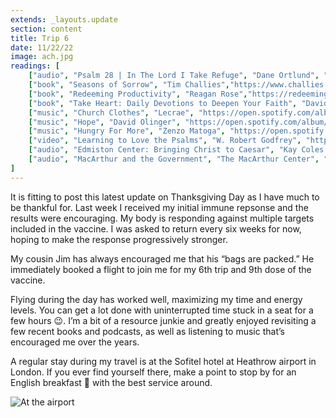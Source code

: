 ```yaml
---
extends: _layouts.update
section: content
title: Trip 6
date: 11/22/22
image: ach.jpg
readings: [
    ["audio", "Psalm 28 | In The Lord I Take Refuge", "Dane Ortlund", "https://podcasts.apple.com/us/podcast/in-the-lord-i-take-refuge-daily-devotions-through/id1583833503?i=1000538419300"],
    ["book", "Seasons of Sorrow", "Tim Challies","https://www.challies.com/seasons-of-sorrow/"],
    ["book", "Redeeming Productivity", "Reagan Rose","https://redeemingproductivity.com/redeeming-productivity-book/"],
    ["book", "Take Heart: Daily Devotions to Deepen Your Faith", "David Powlison","https://www.wtsbooks.com/products/take-heart-daily-devotions-to-deepen-your-faith-9781645072737?variant=42131603259592"],
    ["music", "Church Clothes", "Lecrae", "https://open.spotify.com/album/4GnEecDMWGwbCKsd3KTFny?si=eNx0j1IkSL6gm0PiGWEChw"],
    ["music", "Hope", "David Olinger", "https://open.spotify.com/album/2YZxe7cBqCPjGKJybCW8l7?si=OmsSl-fETmixdE_mwV7s4A"],
    ["music", "Hungry For More", "Zenzo Matoga", "https://open.spotify.com/album/1Nr1NdmUWijlNebicnynhU?si=BbDIEa5XTUSaRnlT8gkPcA"],
    ["video", "Learning to Love the Psalms", "W. Robert Godfrey", "https://www.ligonier.org/learn/series/learning-love-psalms"],
    ["audio", "Edmiston Center: Bringing Christ to Caesar", "Kay Coles James", "https://rts.edu/resources/bringing-christ-to-caesar/"],
    ["audio", "MacArthur and the Government", "The MacArthur Center", "https://podcasts.apple.com/us/podcast/the-macarthur-center-podcast/id1568514256?i=1000585603650"],
]
---
```


It is fitting to post this latest update on Thanksgiving Day as I have much to be thankful for. Last week I received my initial immune repsonse and the results were encouraging. My body is responding against multiple targets included in the vaccine. I was asked to return every six weeks for now, hoping to make the response progressively stronger.

My cousin Jim has always encouraged me that his “bags are packed.” He immediately booked a flight to join me for my 6th trip and 9th dose of the vaccine.

Flying during the day has worked well, maximizing my time and energy levels. You can get a lot done with uninterrupted time stuck in a seat for a few hours 😉. I’m a bit of a resource junkie and greatly enjoyed revisiting a few recent books and podcasts, as well as listening to music that’s encouraged me over the years.

A regular stay during my travel is at the Sofitel hotel at Heathrow airport in London. If you ever find yourself there, make a point to stop by for an English breakfast 🍳 with the best service around.

<img alt="At the airport" src="/assets/images/sofitel.jpg" />
